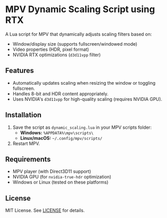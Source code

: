 # MPV Dynamic Scaling Script using RTX

A Lua script for MPV that dynamically adjusts scaling filters based on:
- Window/display size (supports fullscreen/windowed mode)
- Video properties (HDR, pixel format)
- NVIDIA RTX optimizations (`d3d11vpp` filter)

## Features
- Automatically updates scaling when resizing the window or toggling fullscreen.
- Handles 8-bit and HDR content appropriately.
- Uses NVIDIA's `d3d11vpp` for high-quality scaling (requires NVIDIA GPU).

## Installation
1. Save the script as `dynamic_scaling.lua` in your MPV scripts folder:
   - **Windows:** `%APPDATA%\mpv\scripts\`
   - **Linux/macOS:** `~/.config/mpv/scripts/`
2. Restart MPV.

## Requirements
- MPV player (with Direct3D11 support)
- NVIDIA GPU (for `nvidia-true-hdr` optimization)
- Windows or Linux (tested on these platforms)

## License
MIT License. See [LICENSE](LICENSE) for details.
